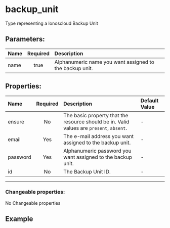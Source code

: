 # backup_unit

Type representing a Ionoscloud Backup Unit

## Parameters:

| Name | Required | Description |
| :--- | :-: | :--- |
| name | true | Alphanumeric name you want assigned to the backup unit.   |

## Properties:

| Name | Required | Description | Default Value |
| :--- | :-: | :--- | :--- |
| ensure | No | The basic property that the resource should be in.  Valid values are `present`, `absent`.  | - |
| email | Yes | The e-mail address you want assigned to the backup unit.   | - |
| password | Yes | Alphanumeric password you want assigned to the backup unit.   | - |
| id | No | The Backup Unit ID.   | - |
***


### Changeable properties:

No Changeable properties


## Example

```text

```
